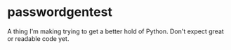 # passwordgentest
A thing I'm making trying to get a better hold of Python. Don't expect great or readable code yet.
